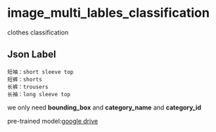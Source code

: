# image_multi_lables_classification
clothes classification

## Json Label 
    短袖：short sleeve top
    短裤：shorts
    长裤：trousers
    长袖：long sleeve top
    
we only need **bounding_box** and **category_name** 
and **category_id**

pre-trained model:[google drive](https://drive.google.com/file/d/178XEoS97dpugyM5JoqWz1aczDnGm5jyh/view?usp=sharing)
